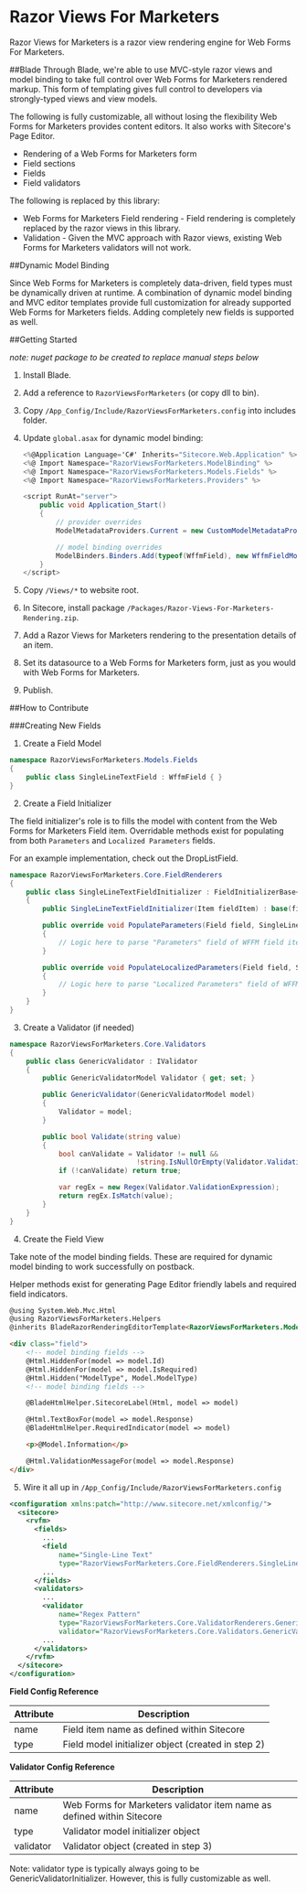 Razor Views For Marketers
======================

Razor Views for Marketers is a razor view rendering engine for Web Forms For Marketers. 

##Blade
Through Blade, we're able to use MVC-style razor views and model binding to take full control over Web Forms for Marketers rendered markup. This form of templating gives full control to developers via strongly-typed views and view models.

The following is fully customizable, all without losing the flexibility Web Forms for Marketers provides content editors. It also works with Sitecore's Page Editor.

* Rendering of a Web Forms for Marketers form
* Field sections
* Fields
* Field validators

The following is replaced by this library:

* Web Forms for Marketers Field rendering - Field rendering is completely replaced by the razor views in this library.
* Validation - Given the MVC approach with Razor views, existing Web Forms for Marketers validators will not work.

##Dynamic Model Binding

Since Web Forms for Marketers is completely data-driven, field types must be dynamically driven at runtime. A combination of dynamic model binding and MVC editor templates provide full customization for already supported Web Forms for Marketers fields. Adding completely new fields is supported as well.

##Getting Started

_note: nuget package to be created to replace manual steps below_

1. Install Blade.
2. Add a reference to ```RazorViewsForMarketers``` (or copy dll to bin).
3. Copy ```/App_Config/Include/RazorViewsForMarketers.config``` into includes folder.
4. Update ```global.asax``` for dynamic model binding:

   ```c#
   <%@Application Language='C#' Inherits="Sitecore.Web.Application" %>
   <%@ Import Namespace="RazorViewsForMarketers.ModelBinding" %>
   <%@ Import Namespace="RazorViewsForMarketers.Models.Fields" %>
   <%@ Import Namespace="RazorViewsForMarketers.Providers" %>
   
   <script RunAt="server">
       public void Application_Start()
       {
           // provider overrides
           ModelMetadataProviders.Current = new CustomModelMetadataProvider();
   
           // model binding overrides
           ModelBinders.Binders.Add(typeof(WffmField), new WffmFieldModelBinder());
       }
   </script>
   ```
   
5. Copy ```/Views/*``` to website root.
6. In Sitecore, install package ```/Packages/Razor-Views-For-Marketers-Rendering.zip```.
7. Add a Razor Views for Marketers rendering to the presentation details of an item.
8. Set its datasource to a Web Forms for Marketers form, just as you would with Web Forms for Marketers.
9. Publish.

##How to Contribute

###Creating New Fields

1. Create a Field Model

```c#
namespace RazorViewsForMarketers.Models.Fields
{
    public class SingleLineTextField : WffmField { }
}
```

2. Create a Field Initializer

The field initializer's role is to fills the model with content from the Web Forms for Marketers Field item. Overridable methods exist for populating from both ```Parameters``` and ```Localized Parameters``` fields.

For an example implementation, check out the DropListField.

```c#
namespace RazorViewsForMarketers.Core.FieldRenderers
{
    public class SingleLineTextFieldInitializer : FieldInitializerBase<SingleLineTextField>
    {
        public SingleLineTextFieldInitializer(Item fieldItem) : base(fieldItem) { }

        public override void PopulateParameters(Field field, SingleLineTextField model)
        {
            // Logic here to parse "Parameters" field of WFFM field item
        }

        public override void PopulateLocalizedParameters(Field field, SingleLineTextField model)
        {
            // Logic here to parse "Localized Parameters" field of WFFM field item
        }
    }
}
```

3. Create a Validator (if needed)
```c#
namespace RazorViewsForMarketers.Core.Validators
{
    public class GenericValidator : IValidator
    {
        public GenericValidatorModel Validator { get; set; }

        public GenericValidator(GenericValidatorModel model)
        {
            Validator = model;
        }

        public bool Validate(string value)
        {
            bool canValidate = Validator != null &&
							   !string.IsNullOrEmpty(Validator.ValidationExpression);
            if (!canValidate) return true;

            var regEx = new Regex(Validator.ValidationExpression);
            return regEx.IsMatch(value);
        }
    }
}
```

4. Create the Field View

Take note of the model binding fields. These are required for dynamic model binding to work successfully on postback.

Helper methods exist for generating Page Editor friendly labels and required field indicators.

```html
@using System.Web.Mvc.Html
@using RazorViewsForMarketers.Helpers
@inherits BladeRazorRenderingEditorTemplate<RazorViewsForMarketers.Models.Fields.SingleLineTextField>

<div class="field">
    <!-- model binding fields -->
    @Html.HiddenFor(model => model.Id)
    @Html.HiddenFor(model => model.IsRequired)
    @Html.Hidden("ModelType", Model.ModelType)
    <!-- model binding fields -->

    @BladeHtmlHelper.SitecoreLabel(Html, model => model)

    @Html.TextBoxFor(model => model.Response)
    @BladeHtmlHelper.RequiredIndicator(model => model)

    <p>@Model.Information</p>

    @Html.ValidationMessageFor(model => model.Response)
</div>
```

5. Wire it all up in ```/App_Config/Include/RazorViewsForMarketers.config```

```xml
<configuration xmlns:patch="http://www.sitecore.net/xmlconfig/">
  <sitecore>
    <rvfm>
      <fields>
		...
        <field 
			name="Single-Line Text" 
			type="RazorViewsForMarketers.Core.FieldRenderers.SingleLineTextFieldInitializer" />
		...
      </fields>
      <validators>
		...
        <validator 
			name="Regex Pattern" 
			type="RazorViewsForMarketers.Core.ValidatorRenderers.GenericValidatorInitializer" 
			validator="RazorViewsForMarketers.Core.Validators.GenericValidator" />
		...
      </validators>
    </rvfm>
  </sitecore>
</configuration>
```

**Field Config Reference**

Attribute | Description
--- | ---
name | Field item name as defined within Sitecore
type | Field model initializer object (created in step 2)

**Validator Config Reference**

Attribute | Description
--- | ---
name | Web Forms for Marketers validator item name as defined within Sitecore
type | Validator model initializer object
validator | Validator object (created in step 3)

Note: validator type is typically always going to be GenericValidatorInitializer. However, this is fully customizable as well.